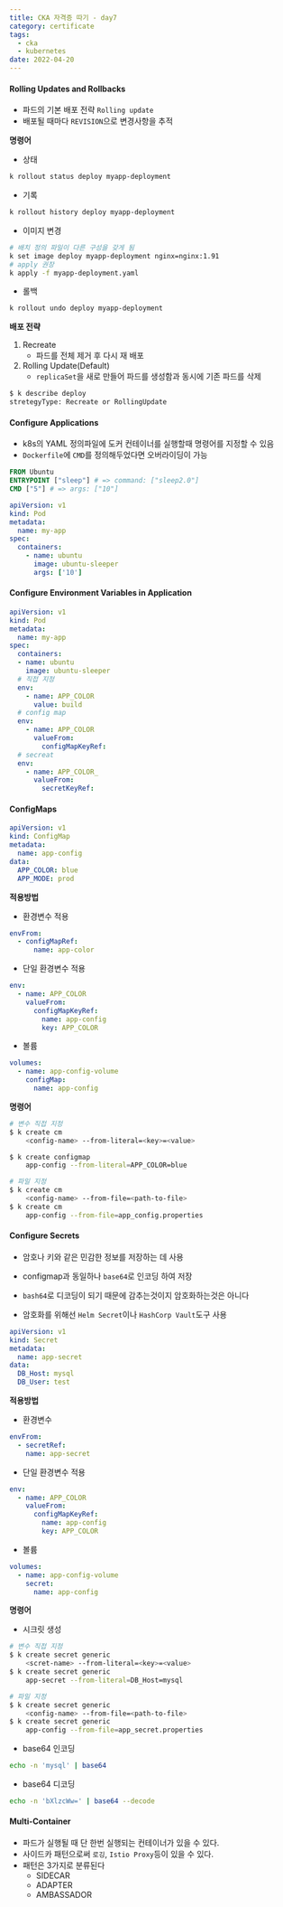 ```yaml
---
title: CKA 자격증 따기 - day7
category: certificate
tags:
  - cka
  - kubernetes
date: 2022-04-20
---
```


#### Rolling Updates and Rollbacks

- 파드의 기본 배포 전략 `Rolling update`
- 배포될 때마다 `REVISION`으로 변경사항을 추적

**명령어**

- 상태

```bash
k rollout status deploy myapp-deployment
```

- 기록

```bash
k rollout history deploy myapp-deployment
```

- 이미지 변경

```bash
# 배치 정의 파일이 다른 구성을 갖게 됨
k set image deploy myapp-deployment nginx=nginx:1.91
# apply 권장
k apply -f myapp-deployment.yaml
```

- 롤백

```bash
k rollout undo deploy myapp-deployment
```

**배포 전략**

1. Recreate
   - 파드를 전체 제거 후 다시 재 배포
2. Rolling Update(Default)
   - `replicaSet`을 새로 만들어 파드를 생성함과 동시에 기존 파드를 삭제

```bash
$ k describe deploy
stretegyType: Recreate or RollingUpdate
```

#### Configure Applications

- k8s의 YAML 정의파일에 도커 컨테이너를 실행할때 명령어를 지정할 수 있음
- `Dockerfile`에 `CMD`를 정의해두었다면 오버라이딩이 가능

```dockerfile
FROM Ubuntu
ENTRYPOINT ["sleep"] # => command: ["sleep2.0"]
CMD ["5"] # => args: ["10"]
```

```yaml
apiVersion: v1
kind: Pod
metadata:
  name: my-app
spec:
  containers:
    - name: ubuntu
      image: ubuntu-sleeper
      args: ['10']
```

#### Configure Environment Variables in Application

```yaml
apiVersion: v1
kind: Pod
metadata:
  name: my-app
spec:
  containers:
  - name: ubuntu
    image: ubuntu-sleeper
  # 직접 지정
  env:
    - name: APP_COLOR
      value: build
  # config map
  env:
    - name: APP_COLOR
      valueFrom:
        configMapKeyRef:
  # secreat
  env:
    - name: APP_COLOR_
      valueFrom:
        secretKeyRef:
```

#### ConfigMaps

```yaml
apiVersion: v1
kind: ConfigMap
metadata:
  name: app-config
data:
  APP_COLOR: blue
  APP_MODE: prod
```

**적용방법**

- 환경변수 적용

```yaml
envFrom:
  - configMapRef:
      name: app-color
```

- 단일 환경변수 적용

```yaml
env:
  - name: APP_COLOR
    valueFrom:
      configMapKeyRef:
        name: app-config
        key: APP_COLOR
```

- 볼륨

```yaml
volumes:
  - name: app-config-volume
    configMap:
      name: app-config
```

**명령어**

```bash
# 변수 직접 지정
$ k create cm
    <config-name> --from-literal=<key>=<value>

$ k create configmap
    app-config --from-literal=APP_COLOR=blue

# 파일 지정
$ k create cm
    <config-name> --from-file=<path-to-file>
$ k create cm
    app-config --from-file=app_config.properties
```

#### Configure Secrets

- 암호나 키와 같은 민감한 정보를 저장하는 데 사용

- configmap과 동일하나 `base64`로 인코딩 하여 저장
- `bash64`로 디코딩이 되기 때문에 감추는것이지 암호화하는것은 아니다
- 암호화를 위해선 `Helm Secret`이나 `HashCorp Vault`도구 사용

```yaml
apiVersion: v1
kind: Secret
metadata:
  name: app-secret
data:
  DB_Host: mysql
  DB_User: test
```

**적용방법**

- 환경변수

```yaml
envFrom:
  - secretRef:
    name: app-secret
```

- 단일 환경변수 적용

```yaml
env:
  - name: APP_COLOR
    valueFrom:
      configMapKeyRef:
        name: app-config
        key: APP_COLOR
```

- 볼륨

```yaml
volumes:
  - name: app-config-volume
    secret:
      name: app-config
```

**명령어**

- 시크릿 생성

```bash
# 변수 직접 지정
$ k create secret generic
    <scret-name> --from-literal=<key>=<value>
$ k create secret generic
    app-secret --from-literal=DB_Host=mysql

# 파일 지정
$ k create secret generic
    <config-name> --from-file=<path-to-file>
$ k create secret generic
    app-config --from-file=app_secret.properties
```

- base64 인코딩

```bash
echo -n 'mysql' | base64
```

- base64 디코딩

```bash
echo -n 'bXlzcWw=' | base64 --decode
```

#### Multi-Container

- 파드가 실행될 때 단 한번 실행되는 컨테이너가 있을 수 있다.
- 사이드카 패턴으로써 `로깅`, `Istio Proxy`등이 있을 수 있다.
- 패턴은 3가지로 분류된다
  - SIDECAR
  - ADAPTER
  - AMBASSADOR
